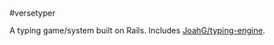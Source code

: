 #versetyper

A typing game/system built on Rails. Includes [JoahG/typing-engine](https://github.com/JoahG/typing-engine).